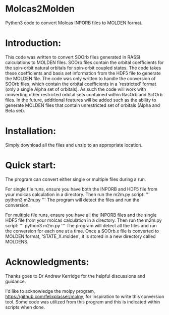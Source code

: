 # Molcas2Molden
Python3 code to convert Molcas INPORB files to MOLDEN format.

# Introduction:
This code was written to convert SOOrb files generated in RASSI calculations to MOLDEN files. SOOrb files contain the orbital coefficients for the spin-orbit natural orbitals for spin-orbit coupled states. The code takes these coefficients and basis set information from the HDF5 file to generate the MOLDEN file. The code was only written to handle the conversion of SOOrb files, which contain the orbital coefficients in a 'restricted' format (only a single Alpha set of orbitals). As such the code will work with converting other restricted orbital sets contained within RasOrb and ScfOrb files. In the future, additional features will be added such as the ability to generate MOLDEN files that contain unrestricted set of orbitals (Alpha and Beta set).

# Installation:

Simply download all the files and unzip to an appropriate location.

# Quick start:
The program can convert either single or multiple files during a run.

For single file runs, ensure you have both the INPORB and HDF5 file from your molcas calculation in a directory. Then run the m2m.py script:
'''
python3 m2m.py
'''
The program will detect the files and run the conversion.

For multiple file runs, ensure you have all the INPORB files and the single HDF5 file from your molcas calculation in a directory. Then run the m2m.py script:
'''
python3 m2m.py
'''
The program will detect all the files and run the conversion for each one at a time. Once a SOOrb.x file is converted to MOLDEN format, 'STATE_X.molden', it is stored in a new directory called MOLDENS.

# Acknowledgments:

Thanks goes to Dr Andrew Kerridge for the helpful discussions and guidance.

I'd like to acknowledge the molpy program, https://github.com/felixplasser/molpy, for inspiration to write this conversion tool. Some code was utilized from this program and this is indicated within scripts when done.
